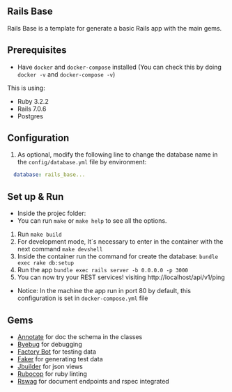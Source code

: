 ## Rails Base
Rails Base is a template for generate a basic Rails app with the main gems.

## Prerequisites
- Have `docker` and `docker-compose` installed (You can check this by doing `docker -v` and `docker-compose -v`)

This is using:
- Ruby 3.2.2
- Rails 7.0.6
- Postgres


## Configuration

1. As optional, modify the following line to change the database name in the `config/database.yml` file by environment:
``` yaml
  database: rails_base...
```

## Set up & Run
- Inside the projec folder:
- You can run `make` or `make help` to see all the options.

1. Run `make build`
1. For development mode, It´s necessary to enter in the container with the next command `make devshell`
1. Inside the container run the command for create the database: `bundle exec rake db:setup`
1. Run the app `bundle exec rails server -b 0.0.0.0 -p 3000`
1. You can now try your REST services! visiting http://localhost/api/v1/ping 
- Notice: In the machine the app run in port 80 by default, this configuration is set in `docker-compose.yml` file

## Gems
- [Annotate](https://github.com/ctran/annotate_models) for doc the schema in the classes
- [Byebug](https://github.com/deivid-rodriguez/byebug) for debugging
- [Factory Bot](https://github.com/thoughtbot/factory_bot) for testing data
- [Faker](https://github.com/stympy/faker) for generating test data
- [Jbuilder](https://github.com/rails/jbuilder) for json views
- [Rubocop](https://github.com/bbatsov/rubocop/) for ruby linting
- [Rswag](https://github.com/rswag/rswag) for document endpoints and rspec integrated
